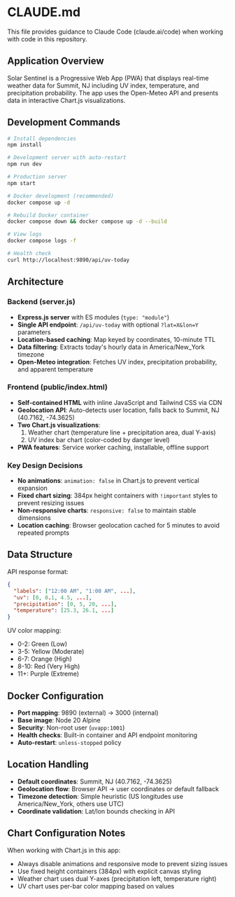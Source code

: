 # CLAUDE.md

This file provides guidance to Claude Code (claude.ai/code) when working with code in this repository.

## Application Overview

Solar Sentinel is a Progressive Web App (PWA) that displays real-time weather data for Summit, NJ including UV index, temperature, and precipitation probability. The app uses the Open-Meteo API and presents data in interactive Chart.js visualizations.

## Development Commands

```bash
# Install dependencies
npm install

# Development server with auto-restart
npm run dev

# Production server
npm start

# Docker development (recommended)
docker compose up -d

# Rebuild Docker container
docker compose down && docker compose up -d --build

# View logs
docker compose logs -f

# Health check
curl http://localhost:9890/api/uv-today
```

## Architecture

### Backend (server.js)
- **Express.js server** with ES modules (`type: "module"`)
- **Single API endpoint**: `/api/uv-today` with optional `?lat=X&lon=Y` parameters
- **Location-based caching**: Map keyed by coordinates, 10-minute TTL
- **Data filtering**: Extracts today's hourly data in America/New_York timezone
- **Open-Meteo integration**: Fetches UV index, precipitation probability, and apparent temperature

### Frontend (public/index.html)
- **Self-contained HTML** with inline JavaScript and Tailwind CSS via CDN
- **Geolocation API**: Auto-detects user location, falls back to Summit, NJ (40.7162, -74.3625)
- **Two Chart.js visualizations**:
  1. Weather chart (temperature line + precipitation area, dual Y-axis)
  2. UV index bar chart (color-coded by danger level)
- **PWA features**: Service worker caching, installable, offline support

### Key Design Decisions
- **No animations**: `animation: false` in Chart.js to prevent vertical expansion
- **Fixed chart sizing**: 384px height containers with `!important` styles to prevent resizing issues
- **Non-responsive charts**: `responsive: false` to maintain stable dimensions
- **Location caching**: Browser geolocation cached for 5 minutes to avoid repeated prompts

## Data Structure

API response format:
```json
{
  "labels": ["12:00 AM", "1:00 AM", ...],
  "uv": [0, 0.1, 4.5, ...],
  "precipitation": [0, 5, 20, ...], 
  "temperature": [25.3, 26.1, ...]
}
```

UV color mapping:
- 0-2: Green (Low)
- 3-5: Yellow (Moderate) 
- 6-7: Orange (High)
- 8-10: Red (Very High)
- 11+: Purple (Extreme)

## Docker Configuration

- **Port mapping**: 9890 (external) → 3000 (internal)
- **Base image**: Node 20 Alpine
- **Security**: Non-root user (`uvapp:1001`)
- **Health checks**: Built-in container and API endpoint monitoring
- **Auto-restart**: `unless-stopped` policy

## Location Handling

- **Default coordinates**: Summit, NJ (40.7162, -74.3625)
- **Geolocation flow**: Browser API → user coordinates or default fallback
- **Timezone detection**: Simple heuristic (US longitudes use America/New_York, others use UTC)
- **Coordinate validation**: Lat/lon bounds checking in API

## Chart Configuration Notes

When working with Chart.js in this app:
- Always disable animations and responsive mode to prevent sizing issues
- Use fixed height containers (384px) with explicit canvas styling
- Weather chart uses dual Y-axes (precipitation left, temperature right)
- UV chart uses per-bar color mapping based on values